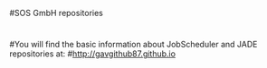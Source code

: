 #SOS GmbH repositories
#
#You will find the basic information about JobScheduler and JADE repositories at: 
#http://gavgithub87.github.io
